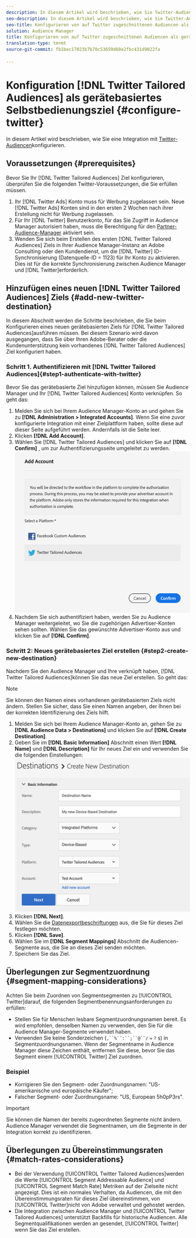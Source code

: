 ```yaml
---
description: In diesem Artikel wird beschrieben, wie Sie Twitter-Audiencen für neue und vorhandene Integrationen konfigurieren.
seo-description: In diesem Artikel wird beschrieben, wie Sie Twitter-Audiencen für neue und vorhandene Integrationen konfigurieren.
seo-title: Konfigurieren von auf Twitter zugeschnittenen Audiencen als gerätebasiertes Selbstbedienungsziel
solution: Audience Manager
title: Konfigurieren von auf Twitter zugeschnittenen Audiencen als gerätebasiertes Selbstbedienungsziel
translation-type: tm+mt
source-git-commit: fb1bec17023b7b70c53659d68e2fbc431d9022fa

---
```



# Konfiguration [!DNL Twitter Tailored Audiences] als gerätebasiertes Selbstbedienungsziel {#configure-twitter}

In diesem Artikel wird beschrieben, wie Sie eine Integration mit [Twitter-Audiencen](https://business.twitter.com/en/targeting/tailored-audiences.html)konfigurieren.

## Voraussetzungen {#prerequisites}

Bevor Sie Ihr [!DNL Twitter Tailored Audiences] Ziel konfigurieren, überprüfen Sie die folgenden Twitter-Voraussetzungen, die Sie erfüllen müssen.

1. Ihr [!DNL Twitter Ads] Konto muss für Werbung zugelassen sein. Neue [!DNL Twitter Ads] Konten sind in den ersten 2 Wochen nach ihrer Erstellung nicht für Werbung zugelassen.
2. Für Ihr [!DNL Twitter] Benutzerkonto, für das Sie Zugriff in Audience Manager autorisiert haben, muss die Berechtigung für den [Partner-Audience-Manager](https://business.twitter.com/en/help/troubleshooting/multi-user-login-faq.html#accesslevels) aktiviert sein.
3. Wenden Sie sich beim Erstellen des ersten [!DNL Twitter Tailored Audiences] Ziels in Ihrer Audience Manager-Instanz an Adobe Consulting oder den Kundendienst, um die [!DNL Twitter] ID-Synchronisierung (Datenquelle-ID = 1123) für Ihr Konto zu aktivieren. Dies ist für die korrekte Synchronisierung zwischen Audience Manager und [!DNL Twitter]erforderlich.

## Hinzufügen eines neuen [!DNL Twitter Tailored Audiences] Ziels {#add-new-twitter-destination}

In diesem Abschnitt werden die Schritte beschrieben, die Sie beim Konfigurieren eines neuen gerätebasierten Ziels für [!DNL Twitter Tailored Audiences]ausführen müssen. Bei diesem Szenario wird davon ausgegangen, dass Sie über Ihren Adobe-Berater oder die Kundenunterstützung kein vorhandenes [!DNL Twitter Tailored Audiences] Ziel konfiguriert haben.

### Schritt 1. Authentifizieren mit [!DNL Twitter Tailored Audiences]{#step1-authenticate-with-twitter}

Bevor Sie das gerätebasierte Ziel hinzufügen können, müssen Sie Audience Manager und Ihr [!DNL Twitter Tailored Audiences] Konto verknüpfen. So geht das:

1. Melden Sie sich bei Ihrem Audience Manager-Konto an und gehen Sie zu **[!DNL Administration > Integrated Accounts]**. Wenn Sie eine zuvor konfigurierte Integration mit einer Zielplattform haben, sollte diese auf dieser Seite aufgeführt werden. Andernfalls ist die Seite leer.
1. Klicken **[!DNL Add Account]**.
1. Wählen Sie [!DNL Twitter Tailored Audiences] und klicken Sie auf **[!DNL Confirm]** , um zur Authentifizierungsseite umgeleitet zu werden.                     ![integrierte Plattformen](assets/dbd-integrated-platforms.png)
1. Nachdem Sie sich authentifiziert haben, werden Sie zu Audience Manager weitergeleitet, wo Sie die zugehörigen Advertiser-Konten sehen sollten. Wählen Sie das gewünschte Advertiser-Konto aus und klicken Sie auf **[!DNL Confirm]**.

### Schritt 2: Neues gerätebasiertes Ziel erstellen {#step2-create-new-destination}

Nachdem Sie den Audience Manager und Ihre verknüpft haben, [!DNL Twitter Tailored Audiences]können Sie das neue Ziel erstellen. So geht das:

>[!NOTE]
>
>Sie können den Namen eines vorhandenen gerätebasierten Ziels nicht ändern. Stellen Sie sicher, dass Sie einen Namen angeben, der Ihnen bei der korrekten Identifizierung des Ziels hilft.

1. Melden Sie sich bei Ihrem Audience Manager-Konto an, gehen Sie zu **[!DNL Audience Data > Destinations]** und klicken Sie auf **[!DNL Create Destination]**.
1. Geben Sie im **[!DNL Basic Information]** Abschnitt einen Wert **[!DNL Name]** und **[!DNL Description]** für Ihr neues Ziel ein und verwenden Sie die folgenden Einstellungen: ![Setup](assets/dbd-new-basic.png)
1. Klicken **[!DNL Next]**.
1. Wählen Sie die [Datenexportbeschriftungen](/help/using/features/data-export-controls.md#controls-labels) aus, die Sie für dieses Ziel festlegen möchten.
1. Klicken **[!DNL Save]**.
1. Wählen Sie im **[!DNL Segment Mappings]** Abschnitt die Audiencen-Segmente aus, die Sie an dieses Ziel senden möchten.
1. Speichern Sie das Ziel.

<!--
## Update Existing Twitter Integrations To Self-Service Administration {#update-existing-twitter-integrations}

To improve the user experience and streamline the configuration process, we are upgrading the [!DNL Twitter Tailored Audiences] integration to a self-service model, where you can perform the configuration yourself, from the Audience Manager UI. This section describes the steps you need to take to update your existing Twitter integration.

>[!IMPORTANT]
>
>The steps described below only apply if you have an existing integration with [!DNL Twitter Tailored Audiences], configured by an Audience Manager consultant or Customer Care.
> See item number 3 in [Prerequisites](#prerequisites) before migrating your [!DNL Twitter Tailored Audiences] to the self-service model.

Follow the steps below to migrate your existing [!DNL Twitter Tailored Audiences] destination to the self-service model.

1. Log in to your Audience Manager account and go to **[!DNL Administration > Integrated Accounts]**.
2. Click **[!DNL Add Account]**.
3. Select [!DNL Twitter Tailored Audiences] and click **[!DNL Confirm]** to be redirected to the authentication page. ![integrated-platforms](assets/dbd-integrated-platforms.png)
4. Once you've authenticated with your [!DNL Twitter] account, you are redirected to Audience Manager where you should see your associated advertiser accounts. Select the advertiser account that you want to use and click **[!DNL Confirm]**.
5. Go to **[!UICONTROL Audience Data]** > **[!UICONTROL Destinations]** and click the Twitter destination that you need to configure.
6. Click **[!UICONTROL Edit]**. In the **[!UICONTROL Basic Information]** section, click the **[!UICONTROL Integrated Account]** drop-down menu and select the [!DNL Twitter] account that you have authenticated with at Step 4.
7. **[!UICONTROL Save]** the destination.

## Validating the Migration to Self-Service Administration {#migration-validation}

The complete migration of existing [!DNL Twitter] integrations to self-service administration can take up to 7 days. Once the migration is complete, Audience Manager shows you a notification in the UI.

You will also see a new set of audiences in your [!DNL Twitter] account, with their names prefixed by [[!DNL Adobe DMP Audience]]. Please allow up to 7 days for the audience population to be completely backfilled. Once the migration is complete, you should use these new audiences instead of the old ones. -->

## Überlegungen zur Segmentzuordnung {#segment-mapping-considerations}

Achten Sie beim Zuordnen von Segmentsegmenten zu [!UICONTROL Twitter]darauf, die folgenden Segmentbenennungsanforderungen zu erfüllen:

* Stellen Sie für Menschen lesbare Segmentzuordnungsnamen bereit. Es wird empfohlen, denselben Namen zu verwenden, den Sie für die Audience Manager-Segmente verwendet haben.
* Verwenden Sie keine Sonderzeichen (`,``%``:``;``@``/` `=` `?` `$`) in Segmentzuordnungsnamen. Wenn der Segmentname in Audience Manager diese Zeichen enthält, entfernen Sie diese, bevor Sie das Segment einem [!UICONTROL Twitter] Ziel zuordnen.

### Beispiel 

* Korrigieren Sie den Segment- oder Zuordnungsnamen: &quot;US-amerikanische und europäische Käufer&quot;;
* Falscher Segment- oder Zuordnungsname: &quot;US, European 5h0pP3rs&quot;.

>[!IMPORTANT]
>
>Sie können die Namen der bereits zugeordneten Segmente nicht ändern. Audience Manager verwendet die Segmentnamen, um die Segmente in der Integration korrekt zu identifizieren.

## Überlegungen zu Übereinstimmungsraten {#match-rates-considerations}

* Bei der Verwendung [!UICONTROL Twitter Tailored Audiences]werden die Werte [!UICONTROL Segment Addressable Audience] und [!UICONTROL Segment Match Rate] Metriken auf der Zielseite nicht angezeigt. Dies ist ein normales Verhalten, da Audiencen, die mit den Übereinstimmungsraten für dieses Ziel übereinstimmen, von [!UICONTROL Twitter]nicht von Adobe verwaltet und gehostet werden.
* Die Integration zwischen Audience Manager und [!UICONTROL Twitter Tailored Audiences] unterstützt Backfills für historische Audiencen. Alle Segmentqualifikationen werden an gesendet, [!UICONTROL Twitter] wenn Sie das Ziel erstellen.
